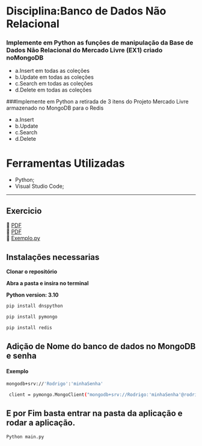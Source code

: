 # Disciplina:Banco de Dados Não Relacional
### Implemente em Python as funções de manipulação da Base de Dados Não Relacional do Mercado Livre (EX1) criado noMongoDB
<ul>
  <li>a.Insert em todas as coleções</li>
  <li>b.Update em todas as coleções</li>
  <li>c.Search em todas as coleções</li>
  <li>d.Delete em todas as coleções</li>
</ul>

###Implemente em Python a retirada de 3 itens do Projeto Mercado Livre armazenado no MongoDB para o Redis
<ul>
  <li>a.Insert</li>
  <li>b.Update</li>
  <li>c.Search</li>
  <li>d.Delete</li>
</ul>


<h1> Ferramentas Utilizadas </h1>

* Python;
* Visual Studio Code;

<hr>
<div>
 <h2>Exercicio</h2>
 
  :link: [PDF](https://github.com/rodrigoribeiro027/NoSQL-Python_MongoDB/blob/main/Exercicio/EX2.pdf)
  <br>
  :link: [PDF](https://github.com/rodrigoribeiro027/NoSQL-Python_MongoDB/blob/main/Exercicio/EX3.pdf)
  <br>
  :link: [Exemplo.py](https://github.com/rodrigoribeiro027/NoSQL-Python_MongoDB/blob/main/Exercicio/exmongodb.py)
 <div>
 
<h2>Instalações necessarias</h2
>
<strong>Clonar o repositório </strong>

<strong> Abra a pasta e insira no terminal</strong>

<strong>Python version: 3.10</strong>
```bash
pip install dnspython
```
```bash
pip install pymongo
```
```bash
pip install redis
```


## Adição de Nome do banco de dados no MongoDB e senha

#### Exemplo
```bash
mongodb+srv://'Rodrigo':'minhaSenha'
```
```bash
 client = pymongo.MongoClient("mongodb+srv://Rodrigo:'minhaSenha'@rodrigo.8fj9sjv.mongodb.net/?retryWrites=true&w=majority", server_api=ServerApi('1'))
```

## E por Fim basta entrar na pasta da aplicação e rodar a aplicação.
```bash
Python main.py
```


